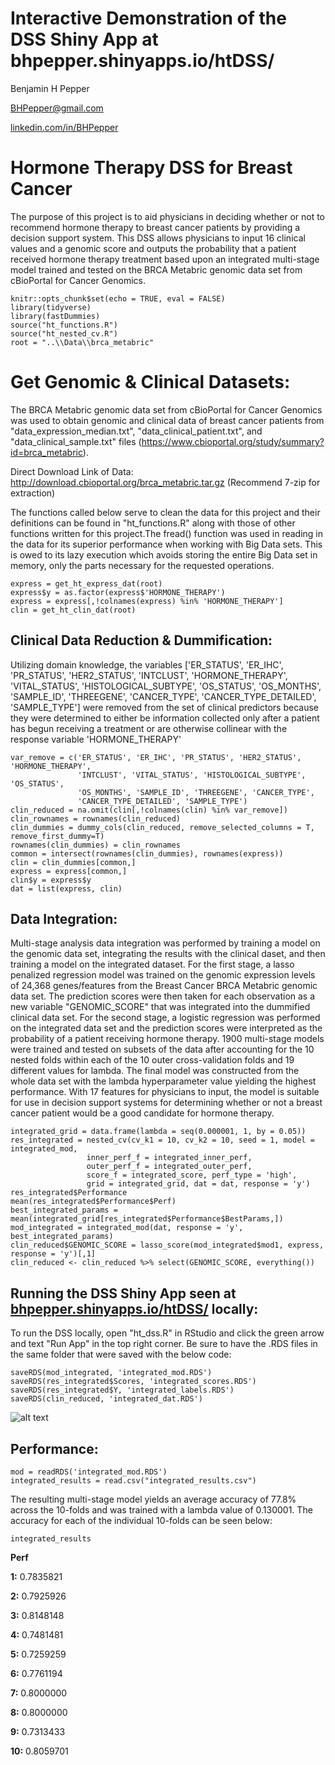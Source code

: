 # Interactive Demonstration of the DSS Shiny App at bhpepper.shinyapps.io/htDSS/

Benjamin H Pepper

BHPepper@gmail.com

[linkedin.com/in/BHPepper](https://www.linkedin.com/in/bhpepper/)

# Hormone Therapy DSS for Breast Cancer

The purpose of this project is to aid physicians in deciding whether or not to recommend hormone therapy to breast cancer patients by providing a decision support system. This DSS allows physicians to input 16 clinical values and a genomic score and outputs the probability that a patient received hormone therapy treatment based upon an integrated multi-stage model trained and tested on the BRCA Metabric genomic data set from cBioPortal for Cancer Genomics.

```{r setup, include = FALSE}
knitr::opts_chunk$set(echo = TRUE, eval = FALSE)
library(tidyverse)
library(fastDummies)
source("ht_functions.R")
source("ht_nested_cv.R")
root = "..\\Data\\brca_metabric"
```

# Get Genomic & Clinical Datasets:

The BRCA Metabric genomic data set from cBioPortal for Cancer Genomics was used to obtain genomic and clinical data of breast cancer patients from "data_expression_median.txt", "data_clinical_patient.txt", and "data_clinical_sample.txt" files (https://www.cbioportal.org/study/summary?id=brca_metabric).

Direct Download Link of Data: http://download.cbioportal.org/brca_metabric.tar.gz
(Recommend 7-zip for extraction)

The functions called below serve to clean the data for this project and their definitions can be found in "ht_functions.R" along with those of other functions written for this project.The fread() function was used in reading in the data for its superior performance when working with Big Data sets. This is owed to its lazy execution which avoids storing the entire Big Data set in memory, only the parts necessary for the requested operations.

```{r}
express = get_ht_express_dat(root)
express$y = as.factor(express$'HORMONE_THERAPY')
express = express[,!colnames(express) %in% 'HORMONE_THERAPY']
clin = get_ht_clin_dat(root)
```

## Clinical Data Reduction & Dummification:

Utilizing domain knowledge, the variables ['ER_STATUS', 'ER_IHC', 'PR_STATUS', 'HER2_STATUS', 'INTCLUST', 'HORMONE_THERAPY', 'VITAL_STATUS', 'HISTOLOGICAL_SUBTYPE', 'OS_STATUS', 'OS_MONTHS', 'SAMPLE_ID', 'THREEGENE', 'CANCER_TYPE', 'CANCER_TYPE_DETAILED', 'SAMPLE_TYPE'] were removed from the set of clinical predictors because they were determined to either be information collected only after a patient has begun receiving a treatment or are otherwise collinear with the response variable 'HORMONE_THERAPY'

```{r}
var_remove = c('ER_STATUS', 'ER_IHC', 'PR_STATUS', 'HER2_STATUS', 'HORMONE_THERAPY',
               'INTCLUST', 'VITAL_STATUS', 'HISTOLOGICAL_SUBTYPE', 'OS_STATUS', 
               'OS_MONTHS', 'SAMPLE_ID', 'THREEGENE', 'CANCER_TYPE',
               'CANCER_TYPE_DETAILED', 'SAMPLE_TYPE')
clin_reduced = na.omit(clin[,!colnames(clin) %in% var_remove])
clin_rownames = rownames(clin_reduced)
clin_dummies = dummy_cols(clin_reduced, remove_selected_columns = T, remove_first_dummy=T)
rownames(clin_dummies) = clin_rownames
common = intersect(rownames(clin_dummies), rownames(express))
clin = clin_dummies[common,]
express = express[common,]
clin$y = express$y
dat = list(express, clin)
```

## Data Integration:

Multi-stage analysis data integration was performed by training a model on the genomic data set, integrating the results with the clinical daset, and then training a model on the integrated dataset. For the first stage, a lasso penalized regression model was trained on the genomic expression levels of 24,368 genes/features from the Breast Cancer BRCA Metabric genomic data set. The prediction scores were then taken for each observation as a new variable "GENOMIC_SCORE" that was integrated into the dummified clinical data set. For the second stage, a logistic regression was performed on the integrated data set and the prediction scores were interpreted as the probability of a patient receiving hormone therapy. 1900 multi-stage models were trained and tested on subsets of the data after accounting for the 10 nested folds within each of the 10 outer cross-validation folds and 19 different values for lambda. The final model was constructed from the whole data set with the lambda hyperparameter value yielding the highest performance. With 17 features for physicians to input, the model is suitable for use in decision support systems for determining whether or not a breast cancer patient would be a good candidate for hormone therapy.

```{r}
integrated_grid = data.frame(lambda = seq(0.000001, 1, by = 0.05))
res_integrated = nested_cv(cv_k1 = 10, cv_k2 = 10, seed = 1, model = integrated_mod,
                 inner_perf_f = integrated_inner_perf, 
                 outer_perf_f = integrated_outer_perf,
                 score_f = integrated_score, perf_type = 'high',
                 grid = integrated_grid, dat = dat, response = 'y')
res_integrated$Performance
mean(res_integrated$Performance$Perf)
best_integrated_params = mean(integrated_grid[res_integrated$Performance$BestParams,])
mod_integrated = integrated_mod(dat, response = 'y', best_integrated_params)
clin_reduced$GENOMIC_SCORE = lasso_score(mod_integrated$mod1, express, response = 'y')[,1]
clin_reduced <- clin_reduced %>% select(GENOMIC_SCORE, everything())
```

## Running the DSS Shiny App seen at [bhpepper.shinyapps.io/htDSS/](https://bhpepper.shinyapps.io/htDSS/) locally:

To run the DSS locally, open "ht_dss.R" in RStudio and click the green arrow and text "Run App" in the top right corner. Be sure to have the .RDS files in the same folder that were saved with the below code:

```{r}
saveRDS(mod_integrated, 'integrated_mod.RDS')
saveRDS(res_integrated$Scores, 'integrated_scores.RDS')
saveRDS(res_integrated$Y, 'integrated_labels.RDS')
saveRDS(clin_reduced, 'integrated_dat.RDS')
```

![alt text](https://github.com/BenjaminHPepper/HormoneTherapy-DSS-BreastCancer/blob/master/DSS-Screenshots/0.png "DSS Screenshot")

## Performance:

```{r, eval=TRUE}
mod = readRDS('integrated_mod.RDS')
integrated_results = read.csv("integrated_results.csv")
```

The resulting multi-stage model yields an average accuracy of 77.8% across the 10-folds and was trained with a lambda value of 0.130001. The accuracy for each of the individual 10-folds can be seen below:

```{r, eval= TRUE}
integrated_results
```

 **Perf**
 
**1:**  0.7835821

**2:**  0.7925926

**3:**  0.8148148

**4:**  0.7481481

**5:**  0.7259259

**6:**  0.7761194

**7:**  0.8000000

**8:**  0.8000000

**9:**  0.7313433

**10:** 0.8059701
